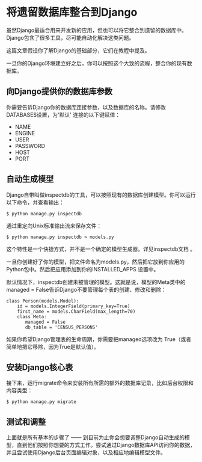 <!--
  译者：Github@wizardforcel
-->

# 将遗留数据库整合到Django #

虽然Django最适合用来开发新的应用，但也可以将它整合到遗留的数据库中。Django包含了很多工具，尽可能自动化解决这类问题。

这篇文章假设你了解Django的基础部分，它们在教程中提及。

一旦你的Django环境建立好之后，你可以按照这个大致的流程，整合你的现有数据库。

## 向Django提供你的数据库参数 ##

你需要告诉Django你的数据库连接参数，以及数据库的名称。请修改DATABASES设置，为'默认' 连接的以下键赋值：

+ NAME
+ ENGINE
+ USER
+ PASSWORD
+ HOST
+ PORT

## 自动生成模型 ##

Django自带叫做inspectdb的工具，可以按照现有的数据库创建模型。你可以运行以下命令，并查看输出：

```
$ python manage.py inspectdb
```

通过重定向Unix标准输出流来保存文件：

```
$ python manage.py inspectdb > models.py
```

这个特性是一个快捷方式，并不是一个确定的模型生成器。详见inspectdb文档 。

一旦你创建好了你的模型，把文件命名为models.py，然后把它放到你应用的Python包中。然后把应用添加到你的INSTALLED_APPS 设置中。

默认情况下，inspectdb创建未被管理的模型。这就是说，模型的Meta类中的managed = False告诉Django不要管理每个表的创建、修改和删除：

```
class Person(models.Model):
    id = models.IntegerField(primary_key=True)
    first_name = models.CharField(max_length=70)
    class Meta:
       managed = False
       db_table = 'CENSUS_PERSONS'
```

如果你希望Django管理表的生命周期，你需要把managed选项改为 True（或者简单地把它移除，因为True是默认值）。

## 安装Django核心表 ##

接下来，运行migrate命令来安装所有所需的额外的数据库记录，比如后台权限和内容类型：

```
$ python manage.py migrate
```

## 测试和调整 ##

上面就是所有基本的步骤了 —— 到目前为止你会想要调整Django自动生成的模型，直到他们按照你想要的方式工作。尝试通过Django数据库API访问你的数据，并且尝试使用Django后台页面编辑对象，以及相应地编辑模型文件。